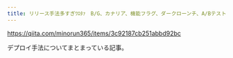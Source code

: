 ```yaml
---
title: リリース手法多すぎﾜﾛﾀｧ　B/G、カナリア、機能フラグ、ダークローンチ、A/Bテスト、、など - Qiita
---
```


https://qiita.com/minorun365/items/3c92187cb251abbd92bc

デプロイ手法についてまとまっている記事。

